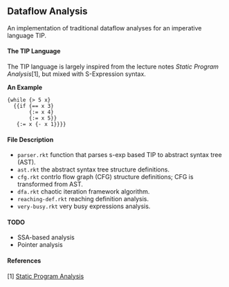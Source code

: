 ## Dataflow Analysis

An implementation of traditional dataflow analyses for an imperative language TIP.

#### The TIP Language

The TIP language is largely inspired from the lecture notes _Static Program Analysis_[1], but mixed with S-Expression syntax.

**An Example**

```
{while {> 5 x}
  {{if {== x 3}
       {:= x 4}
       {:= x 5}}
   {:= x {- x 1}}}}
```

#### File Description

* `parser.rkt` function that parses s-exp based TIP to abstract syntax tree (AST).
* `ast.rkt` the abstract syntax tree structure definitions.
* `cfg.rkt` contrlo flow graph (CFG) structure definitions; CFG is transformed from AST.
* `dfa.rkt` chaotic iteration framework algorithm.
* `reaching-def.rkt` reaching definition analysis.
* `very-busy.rkt` very busy expressions analysis.

#### TODO

* SSA-based analysis
* Pointer analysis

#### References

[1] [Static Program Analysis](https://cs.au.dk/~amoeller/spa/)
